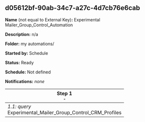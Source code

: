 ## d05612bf-90ab-34c7-a27c-4d7cb76e6cab

**Name** (not equal to External Key)**:** Experimental Mailer_Group_Control_Automation

**Description:** n/a

**Folder:** my automations/

**Started by:** Schedule

**Status:** Ready

**Schedule:** Not defined

**Notifications:** _none_


| Step 1<br>_<small>-</small>_ |
| --- |
| _1.1: query_<br>Experimental_Mailer_Group_Control_CRM_Profiles |
